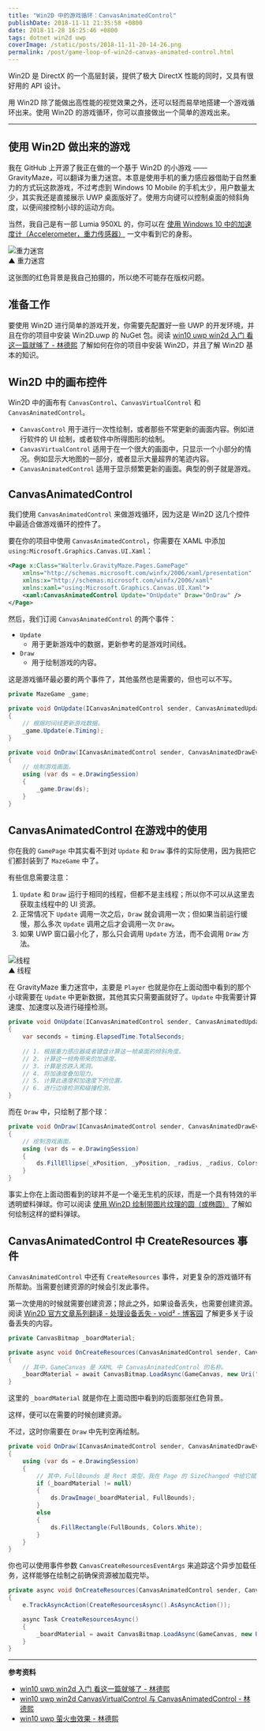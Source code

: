 ```yaml
---
title: "Win2D 中的游戏循环：CanvasAnimatedControl"
publishDate: 2018-11-11 21:35:58 +0800
date: 2018-11-28 16:25:46 +0800
tags: dotnet win2d uwp
coverImage: /static/posts/2018-11-11-20-14-26.png
permalink: /post/game-loop-of-win2d-canvas-animated-control.html
---
```


Win2D 是 DirectX 的一个高层封装，提供了极大 DirectX 性能的同时，又具有很好用的 API 设计。

用 Win2D 除了能做出高性能的视觉效果之外，还可以轻而易举地搭建一个游戏循环出来。使用 Win2D 的游戏循环，你可以直接做出一个简单的游戏出来。

---

<div id="toc"></div>

## 使用 Win2D 做出来的游戏

我在 GitHub 上开源了我正在做的一个基于 Win2D 的小游戏 —— GravityMaze，可以翻译为重力迷宫。本意是使用手机的重力感应器借助于自然重力的方式玩这款游戏，不过考虑到 Windows 10 Mobile 的手机太少，用户数量太少，其实我还是直接展示 UWP 桌面版好了。使用方向键可以控制桌面的倾斜角度，以便间接控制小球的运动方向。

当然，我自己是有一部 Lumia 950XL 的，你可以在 [使用 Windows 10 中的加速度计（Accelerometer，重力传感器）](/post/uwp-accelerometer) 一文中看到它的身影。

![重力迷宫](/static/posts/2018-11-11-walterlv-gravity-maze.gif)  
▲ 重力迷宫

这张图的红色背景是我自己拍摄的，所以绝不可能存在版权问题。

## 准备工作

要使用 Win2D 进行简单的游戏开发，你需要先配置好一些 UWP 的开发环境，并且在你的项目中安装 Win2D.uwp 的 NuGet 包。阅读 [win10 uwp win2d 入门 看这一篇就够了 - 林德熙](https://blog.lindexi.com/post/win10-uwp-win2d-%E5%85%A5%E9%97%A8-%E7%9C%8B%E8%BF%99%E4%B8%80%E7%AF%87%E5%B0%B1%E5%A4%9F%E4%BA%86.html) 了解如何在你的项目中安装 Win2D，并且了解 Win2D 基本的知识。

## Win2D 中的画布控件

Win2D 中的画布有 `CanvasControl`、`CanvasVirtualControl` 和 `CanvasAnimatedControl`。

- `CanvasControl` 用于进行一次性绘制，或者那些不常更新的画面内容。例如进行软件的 UI 绘制，或者软件中所得图形的绘制。
- `CanvasVirtualControl` 适用于在一个很大的画面中，只显示一个小部分的情况。例如显示大地图的一部分，或者显示大量超界的笔迹内容。
- `CanvasAnimatedControl` 适用于显示频繁更新的画面。典型的例子就是游戏。

## CanvasAnimatedControl

我们使用 `CanvasAnimatedControl` 来做游戏循环，因为这是 Win2D 这几个控件中最适合做游戏循环的控件了。

要在你的项目中使用 `CanvasAnimatedControl`，你需要在 XAML 中添加 `using:Microsoft.Graphics.Canvas.UI.Xaml`：

```xml
<Page x:Class="Walterlv.GravityMaze.Pages.GamePage"
    xmlns="http://schemas.microsoft.com/winfx/2006/xaml/presentation"
    xmlns:x="http://schemas.microsoft.com/winfx/2006/xaml"
    xmlns:xaml="using:Microsoft.Graphics.Canvas.UI.Xaml">
    <xaml:CanvasAnimatedControl Update="OnUpdate" Draw="OnDraw" />
</Page>
```

然后，我们订阅 `CanvasAnimatedControl` 的两个事件：

- `Update`
    - 用于更新游戏中的数据，更新参考的是游戏时间线。
- `Draw`
    - 用于绘制游戏的内容。

这是游戏循环最必要的两个事件了，其他虽然也是需要的，但也可以不写。

```csharp
private MazeGame _game;
        
private void OnUpdate(ICanvasAnimatedControl sender, CanvasAnimatedUpdateEventArgs e)
{
    // 根据时间线更新游戏数据。
    _game.Update(e.Timing);
}

private void OnDraw(ICanvasAnimatedControl sender, CanvasAnimatedDrawEventArgs e)
{
    // 绘制游戏画面。
    using (var ds = e.DrawingSession)
    {
        _game.Draw(ds);
    }
}
```

## CanvasAnimatedControl 在游戏中的使用

你在我的 `GamePage` 中其实看不到对 `Update` 和 `Draw` 事件的实际使用，因为我把它们都封装到了 `MazeGame` 中了。

有些信息需要注意：

1. `Update` 和 `Draw` 运行于相同的线程，但都不是主线程；所以你不可以从这里去获取主线程中的 UI 资源。
1. 正常情况下 `Update` 调用一次之后，`Draw` 就会调用一次；但如果当前运行缓慢，那么多次 `Update` 调用之后才会调用一次 `Draw`。
1. 如果 UWP 窗口最小化了，那么只会调用 `Update` 方法，而不会调用 `Draw` 方法。

![线程](/static/posts/2018-11-11-20-14-26.png)  
▲ 线程

在 GravityMaze 重力迷宫中，主要是 `Player` 也就是你在上面动图中看到的那个小球需要在 `Update` 中更新数据，其他其实只需要画就好了。`Update` 中我需要计算速度、加速度以及进行碰撞检测。

```csharp
private void OnUpdate(ICanvasAnimatedControl sender, CanvasAnimatedUpdateEventArgs e)
{
    var seconds = timing.ElapsedTime.TotalSeconds;
    
    // 1. 根据重力感应器或者键盘计算这一帧桌面的倾斜角度。
    // 2. 计算这一倾角带来的加速度。
    // 3. 计算是否跌入黑洞。
    // 4. 将加速度叠加阻力。
    // 5. 计算此速度和加速度下的位置。
    // 6. 进行边缘检测和碰撞检测。
}
```

而在 `Draw` 中，只绘制了那个球：

```csharp
private void OnDraw(ICanvasAnimatedControl sender, CanvasAnimatedDrawEventArgs e)
{
    // 绘制游戏画面。
    using (var ds = e.DrawingSession)
    {
        ds.FillEllipse(_xPosition, _yPosition, _radius, _radius, Colors.Gray);
    }
}
```

事实上你在上面动图看到的球并不是一个毫无生机的灰球，而是一个具有特效的半透明塑料弹球。你可以阅读 [使用 Win2D 绘制带图片纹理的圆（或椭圆）](/post/draw-ellipse-with-bitmap-texture-using-win2d) 了解如何绘制这样的塑料弹球。

## CanvasAnimatedControl 中 CreateResources 事件

`CanvasAnimatedControl` 中还有 `CreateResources` 事件，对更复杂的游戏循环有所帮助。当需要创建资源的时候会引发此事件。

第一次使用的时候就需要创建资源；除此之外，如果设备丢失，也需要创建资源。阅读 [Win2D 官方文章系列翻译 - 处理设备丢失 - void² - 博客园](https://www.cnblogs.com/validvoid/p/win2d-handling-device-lost.html) 了解更多关于设备丢失的内容。

```csharp
private CanvasBitmap _boardMaterial;

private async void OnCreateResources(CanvasAnimatedControl sender, CanvasCreateResourcesEventArgs e)
{
    // 其中，GameCanvas 是 XAML 中 CanvasAnimatedControl 的名称。
    _boardMaterial = await CanvasBitmap.LoadAsync(GameCanvas, new Uri("{ms-appx:///Assets/Game/Boards/table.jpg}"));
}
```

这里的 `_boardMaterial` 就是你在上面动图中看到的后面那张红色背景。

这样，便可以在需要的时候创建资源。

不过，这时你需要在 `Draw` 中先判空再绘制。

```csharp
private void OnDraw(ICanvasAnimatedControl sender, CanvasAnimatedDrawEventArgs e)
{
    using (var ds = e.DrawingSession)
    {
        // 其中，FullBounds 是 Rect 类型，我在 Page 的 SizeChanged 中给它赋的值。
        if (_boardMaterial != null)
        {
            ds.DrawImage(_boardMaterial, FullBounds);
        }
        else
        {
            ds.FillRectangle(FullBounds, Colors.White);
        }
    }
}
```

你也可以使用事件参数 `CanvasCreateResourcesEventArgs` 来追踪这个异步加载任务，这样能够在绘制之前确保资源被加载完毕。

```csharp
private async void OnCreateResources(CanvasAnimatedControl sender, CanvasCreateResourcesEventArgs e)
{
    e.TrackAsyncAction(CreateResourcesAsync().AsAsyncAction());

    async Task CreateResourcesAsync()
    {
        _boardMaterial = await CanvasBitmap.LoadAsync(GameCanvas, new Uri("{ms-appx:///Assets/Game/Boards/table.jpg}"));
    }
}
```

---

**参考资料**

- [win10 uwp win2d 入门 看这一篇就够了 - 林德熙](https://blog.lindexi.com/post/win10-uwp-win2d-%E5%85%A5%E9%97%A8-%E7%9C%8B%E8%BF%99%E4%B8%80%E7%AF%87%E5%B0%B1%E5%A4%9F%E4%BA%86.html)
- [win10 uwp win2d CanvasVirtualControl 与 CanvasAnimatedControl - 林德熙](https://blog.lindexi.com/post/win10-uwp-win2d-CanvasVirtualControl-%E4%B8%8E-CanvasAnimatedControl.html)
- [win10 uwp 萤火虫效果 - 林德熙](https://blog.lindexi.com/post/win10-uwp-%E8%90%A4%E7%81%AB%E8%99%AB%E6%95%88%E6%9E%9C.html)


